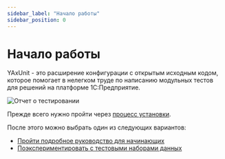 ```yaml
---
sidebar_label: "Начало работы"
sidebar_position: 0
---
```


# Начало работы

YAxUnit - это расширение конфигурации с открытым исходным кодом, которое помогает в нелегком труде по написанию модульных тестов для решений на платформе 1С:Предприятие.

![Отчет о тестировании](../images/report-ui.png)

Прежде всего нужно пройти через [процесс установки](install.md).

После этого можно выбрать один из следующих вариантов:

-   [Пройти подробное руководство для начинающих](tutorial.md)
-   [Поэкспериментировать с тестовыми наборами данных](example-datasets/ontime.md)